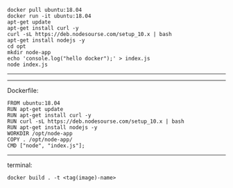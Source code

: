 ```
docker pull ubuntu:18.04
docker run -it ubuntu:18.04
apt-get update
apt-get install curl -y
curl -sL https://deb.nodesourse.com/setup_10.x | bash
apt-get install nodejs -y
cd opt
mkdir node-app
echo 'console.log("hello docker");' > index.js
node index.js
```


***

---
Dockerfile:
~~~
FROM ubuntu:18.04
RUN apt-get update
RUN apt-get install curl -y
RUN curl -sL https://deb.nodesourse.com/setup_10.x | bash
RUN apt-get install nodejs -y
WORKDIR /opt/node-app
COPY . /opt/node-app/
CMD ["node", "index.js"];
~~~
---

terminal:

`docker build . -t <tag(image)-name>`